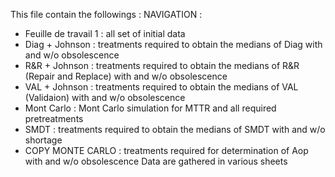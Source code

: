 This file contain the followings : 
NAVIGATION : 
  - Feuille de travail 1 : all set of initial data
  - Diag + Johnson : treatments required to obtain the medians of Diag with and w/o obsolescence
  - R&R + Johnson : treatments required to obtain the medians of R&R (Repair and Replace) with and w/o obsolescence
  - VAL + Johnson : treatments required to obtain the medians of VAL (Validaion) with and w/o obsolescence
  - Mont Carlo : Mont Carlo simulation for MTTR and all required pretreatments
  - SMDT : treatments required to obtain the medians of SMDT with and w/o shortage
  - COPY MONTE CARLO : treatments required for determination of Aop with and w/o obsolescence
Data are gathered in various sheets
